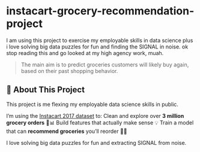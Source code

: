 # instacart-grocery-recommendation-project
I am using this project to exercise my employable skills in data science plus i love solving big data puzzles for fun and finding the SIGNAL in noise. ok stop reading this and go looked at my high agency work, muah. 


> The main aim is to predict groceries customers will likely buy again, based on their past shopping behavior.

## 🚀 About This Project

This project is me flexing my employable data science skills in public.

I’m using the [Instacart 2017 dataset](https://www.instacart.com/datasets/grocery-shopping-2017) to:
 Clean and explore over **3 million grocery orders** 🧼📊
 Build features that actually make sense 💡
 Train a model that can **recommend groceries** you’ll reorder 🧠🛒

I love solving big data puzzles for fun and extracting SIGNAL from noise.




